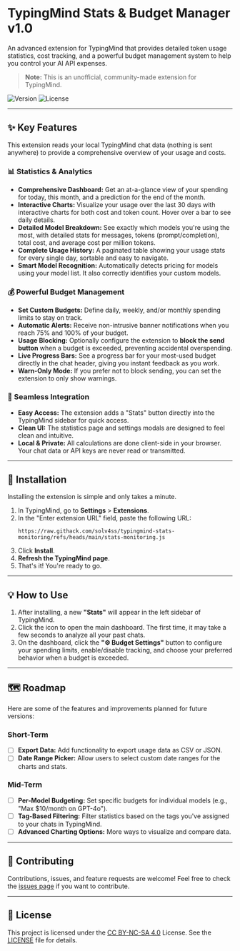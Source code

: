 # TypingMind Stats & Budget Manager v1.0

An advanced extension for TypingMind that provides detailed token usage statistics, cost tracking, and a powerful budget management system to help you control your AI API expenses.

> **Note:** This is an unofficial, community-made extension for TypingMind.

![Version](https://img.shields.io/badge/version-1.0-blue.svg)
![License](https://camo.githubusercontent.com/18a59883b89ed6ee32c4afc2c93f81e65ec844d96f708b1499eb234a796889b6/68747470733a2f2f696d672e736869656c64732e696f2f62616467652f4c6963656e73652d434325323042592d2d4e432d2d5341253230342e302d677265656e)

---

## ✨ Key Features

This extension reads your local TypingMind chat data (nothing is sent anywhere) to provide a comprehensive overview of your usage and costs.

### 📊 Statistics & Analytics

*   **Comprehensive Dashboard:** Get an at-a-glance view of your spending for today, this month, and a prediction for the end of the month.
*   **Interactive Charts:** Visualize your usage over the last 30 days with interactive charts for both cost and token count. Hover over a bar to see daily details.
*   **Detailed Model Breakdown:** See exactly which models you're using the most, with detailed stats for messages, tokens (prompt/completion), total cost, and average cost per million tokens.
*   **Complete Usage History:** A paginated table showing your usage stats for every single day, sortable and easy to navigate.
*   **Smart Model Recognition:** Automatically detects pricing for models using your model list. It also correctly identifies your custom models.

### 💰 Powerful Budget Management

*   **Set Custom Budgets:** Define daily, weekly, and/or monthly spending limits to stay on track.
*   **Automatic Alerts:** Receive non-intrusive banner notifications when you reach 75% and 100% of your budget.
*   **Usage Blocking:** Optionally configure the extension to **block the send button** when a budget is exceeded, preventing accidental overspending.
*   **Live Progress Bars:** See a progress bar for your most-used budget directly in the chat header, giving you instant feedback as you work.
*   **Warn-Only Mode:** If you prefer not to block sending, you can set the extension to only show warnings.

### 🔧 Seamless Integration

*   **Easy Access:** The extension adds a "Stats" button directly into the TypingMind sidebar for quick access.
*   **Clean UI:** The statistics page and settings modals are designed to feel clean and intuitive.
*   **Local & Private:** All calculations are done client-side in your browser. Your chat data or API keys are never read or transmitted.

---

## 🚀 Installation

Installing the extension is simple and only takes a minute.

1.  In TypingMind, go to **Settings** > **Extensions**.
2.  In the "Enter extension URL" field, paste the following URL:
    ```
    https://raw.githack.com/solv4ss/typingmind-stats-monitoring/refs/heads/main/stats-monitoring.js
    ```
3.  Click **Install**.
4.  **Refresh the TypingMind page**.
5.  That's it! You're ready to go.

---

## 💡 How to Use

1.  After installing, a new **"Stats"** will appear in the left sidebar of TypingMind.
2.  Click the icon to open the main dashboard. The first time, it may take a few seconds to analyze all your past chats.
3.  On the dashboard, click the **"⚙️ Budget Settings"** button to configure your spending limits, enable/disable tracking, and choose your preferred behavior when a budget is exceeded.

---

## 🗺️ Roadmap

Here are some of the features and improvements planned for future versions:

### Short-Term
*   [ ] **Export Data:** Add functionality to export usage data as CSV or JSON.
*   [ ] **Date Range Picker:** Allow users to select custom date ranges for the charts and stats.

### Mid-Term
*   [ ] **Per-Model Budgeting:** Set specific budgets for individual models (e.g., "Max $10/month on GPT-4o").
*   [ ] **Tag-Based Filtering:** Filter statistics based on the tags you've assigned to your chats in TypingMind.
*   [ ] **Advanced Charting Options:** More ways to visualize and compare data.

---

## 🤝 Contributing

Contributions, issues, and feature requests are welcome! Feel free to check the [issues page](https://github.com/solv4ss/typingmind-stats-monitoring/issues) if you want to contribute.

---

## 📄 License

This project is licensed under the [CC BY-NC-SA 4.0](https://creativecommons.org/licenses/by-nc-sa/4.0/) License. See the [LICENSE](LICENSE) file for details.
